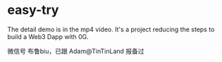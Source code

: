 # easy-try

The detail demo is in the mp4 video. It's a project reducing the steps to build a Web3 Dapp with 0G.

微信号 布鲁biu，已跟 Adam@TinTinLand 报备过

